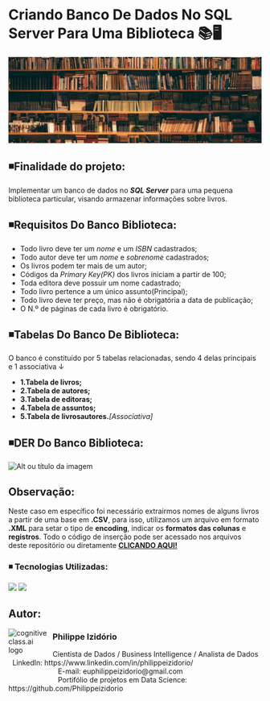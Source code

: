 # Criando Banco De Dados No SQL Server Para Uma Biblioteca 📚🖥️
![Alt ou título da imagem](https://github.com/Philippeizidorio/Create_DBSQLSERVER/blob/main/bibliotecaphi.png)


## ◾Finalidade do projeto:

Implementar um banco de dados no ___SQL Server___ para uma pequena biblioteca particular, visando armazenar informações sobre livros.

## ◾Requisitos Do Banco Biblioteca:
- Todo livro deve ter um _nome_ e um _ISBN_ cadastrados;
- Todo autor deve ter um _nome_ e _sobrenome_ cadastrados;
- Os livros podem ter mais de um autor;
- Códigos da _Primary Key(PK)_ dos livros iniciam a partir de 100;
- Toda editora deve possuir um nome cadastrado;
- Todo livro pertence a um único assunto(Principal);
- Todo livro deve ter preço, mas não é obrigatória a data de publicação;
- O N.º de páginas de cada livro é obrigatório.

## ◾Tabelas Do Banco De Biblioteca:

O banco é constituído por 5 tabelas relacionadas, sendo 4 delas principais e 1 associativa ↓

- **1.Tabela de livros;**
- **2.Tabela de autores;**
- **3.Tabela de editoras;**
- **4.Tabela de assuntos;**
- **5.Tabela de livrosautores.**_[Associativa]_

## ◾DER Do Banco Biblioteca:

![Alt ou título da imagem](https://github.com/Philippeizidorio/Create_DBSQLSERVER/assets/145637595/39987f0c-b9e4-4fce-90f2-3f33cc1d4bf4)

## Observação:

Neste caso em específico foi necessário extrairmos nomes de alguns livros a partir de uma base em __.CSV__, para isso, utilizamos um arquivo em formato __.XML__ para setar o tipo de __encoding__, indicar os __formatos das colunas__ e __registros__. Todo o código de inserção pode ser acessado nos arquivos deste repositório ou diretamente [**CLICANDO AQUI!**](https://github.com/Philippeizidorio/Create_DBSQLSERVER/blob/main/InserindoRegistros_db_Biblioteca.sql)

### ◾ Tecnologias Utilizadas: 
<div <br> 
<img src="https://img.shields.io/badge/Microsoft%20SQL%20Server-CC2927?style=for-the-badge&logo=microsoft%20sql%20server&logoColor=white">
<img src="https://img.shields.io/badge/Microsoft_Excel-217346?style=for-the-badge&logo=microsoft-excel&logoColor=white">
</div> 

## Autor:

<img  src="https://github.com/Philippeizidorio/AnaliseTRIM_AgenciaMKTDIGITAL/assets/145637595/562ce296-0c61-4895-aebc-4a5b980d319a" width="80" alt="cognitiveclass.ai logo" align="left" /> 

### &nbsp;&nbsp;Philippe Izidório

<p>
&nbsp;&nbsp;Cientista de Dados / Business Intelligence / Analista de Dados<br/>
&nbsp;&nbsp;LinkedIn: https://www.linkedin.com/in/philippeizidorio/<br/>
&nbsp;&nbsp;&nbsp;&nbsp;&nbsp;&nbsp;&nbsp;&nbsp;&nbsp;&nbsp;&nbsp;&nbsp;&nbsp;&nbsp;&nbsp;&nbsp;&nbsp;&nbsp;&nbsp;&nbsp;&nbsp;&nbsp;&nbsp;&nbsp;&nbsp;E-mail: euphilippeizidorio@gmail.com<br/>
&nbsp;&nbsp;&nbsp;&nbsp;&nbsp;&nbsp;&nbsp;&nbsp;&nbsp;&nbsp;&nbsp;&nbsp;&nbsp;&nbsp;&nbsp;&nbsp;&nbsp;&nbsp;&nbsp;&nbsp;&nbsp;&nbsp;&nbsp;&nbsp;&nbsp;Portifólio de projetos em Data Science: https://github.com/Philippeizidorio
</p>
